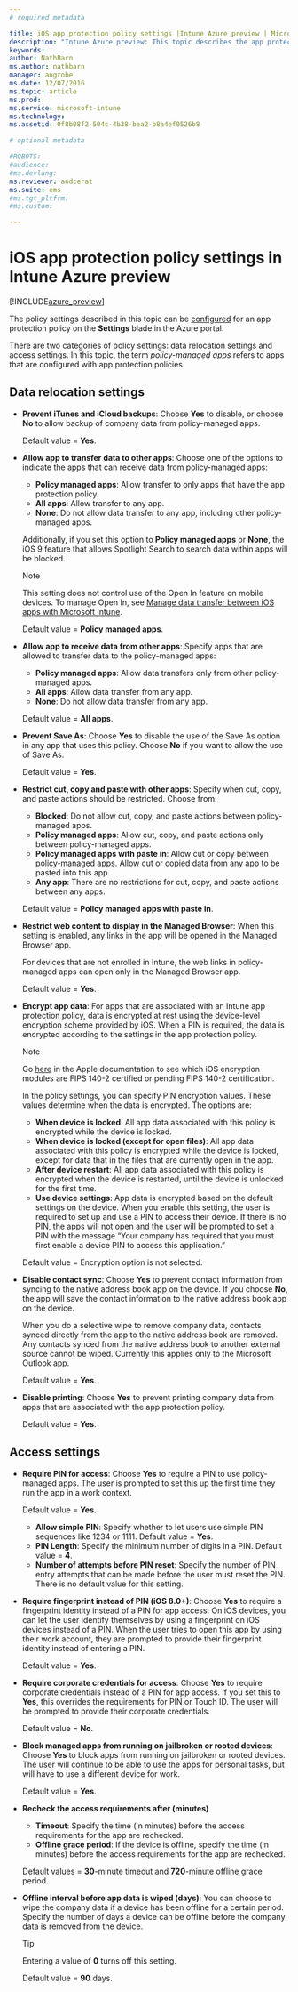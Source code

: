 ```yaml
---
# required metadata

title: iOS app protection policy settings |Intune Azure preview | Microsoft Docs
description: "Intune Azure preview: This topic describes the app protection policy settings for iOS devices."
keywords:
author: NathBarn
ms.author: nathbarn
manager: angrobe
ms.date: 12/07/2016
ms.topic: article
ms.prod:
ms.service: microsoft-intune
ms.technology:
ms.assetid: 0f8b08f2-504c-4b38-bea2-b8a4ef0526b8

# optional metadata

#ROBOTS:
#audience:
#ms.devlang:
ms.reviewer: andcerat
ms.suite: ems
#ms.tgt_pltfrm:
#ms.custom:

---
```


#  iOS app protection policy settings in Intune Azure preview
[!INCLUDE[azure_preview](../includes/azure_preview.md)]

The policy settings described in this topic can be [configured](app-protection-policies.md) for an app protection policy on the **Settings** blade in the Azure portal.

There are two categories of policy settings: data relocation settings and access settings. In this topic, the term *policy-managed apps* refers to apps that are configured with app protection policies.

##  Data relocation settings


- **Prevent iTunes and iCloud backups**: Choose **Yes** to disable, or choose **No** to allow backup of company data from policy-managed apps.

  Default value = **Yes**.

- **Allow app to transfer data to other apps**: Choose one of the options to indicate the apps that can receive data from policy-managed apps:
  - **Policy managed apps**: Allow transfer to only apps that have the app protection policy.
  - **All apps**: Allow transfer to any app.
  - **None**: Do not allow data transfer to any app, including other policy-managed apps.

  Additionally, if you set this option to **Policy managed apps** or **None**, the iOS 9 feature that allows Spotlight Search to search data within apps will be blocked.

  >[!NOTE]
  >This setting does not control use of the Open In feature on mobile devices. To manage Open In, see [Manage data transfer between iOS apps with Microsoft Intune](manage-data-transfer-between-ios-apps-with-microsoft-intune.md).

  Default value = **Policy managed apps**.

- **Allow app to receive data from other apps**: Specify apps that are allowed to transfer data to the policy-managed apps:
  -  **Policy managed apps**: Allow data transfers only from other policy-managed apps.
  -  **All apps**: Allow data transfer from any app.
  -  **None**: Do not allow data transfer from any app.

  Default value = **All apps**.

- **Prevent Save As**: Choose **Yes** to disable the use of the Save As option in any app that uses this policy. Choose **No** if you want to allow the use of Save As.

  Default value = **Yes**.

- **Restrict cut, copy and paste with other apps**: Specify when cut, copy, and paste actions should be restricted. Choose from:
  -   **Blocked**: Do not allow cut, copy, and paste actions between policy-managed apps.
  -   **Policy managed apps**: Allow cut, copy, and paste actions only between policy-managed apps.
  -   **Policy managed apps with paste in**: Allow cut or copy between policy-managed apps. Allow cut or copied data from any app to be pasted into this app.
  - **Any app**: There are no restrictions for cut, copy, and paste actions between any apps.

  Default value = **Policy managed apps with paste in**.

- **Restrict web content to display in the Managed Browser**: When this setting is enabled, any links in the app will be opened in the Managed Browser app.

  For devices that are not enrolled in Intune, the web links in policy-managed apps can open only in the Managed Browser app.

  Default value = **Yes**.

- **Encrypt app data**: For apps that are associated with an Intune app protection policy, data is encrypted at rest using the device-level encryption scheme provided by iOS. When a PIN is required, the data is encrypted according to the settings in the app protection policy.

  > [!NOTE]
  > Go [here](https://support.apple.com/HT202739) in the Apple documentation to see which iOS encryption modules are FIPS 140-2 certified or pending FIPS 140-2 certification.

  In the policy settings, you can specify PIN encryption values. These values determine when the data is encrypted. The options are:
  -   **When device is locked**: All app data associated with this policy is encrypted while the device is locked.
  -   **When device is locked (except for open files)**: All app data associated with this policy is encrypted while the device is locked, except for data that in the files that are currently open in the app.
  -   **After device restart**: All app data associated with this policy is encrypted when the device is restarted, until the device is unlocked for the first time.
  -   **Use device settings**: App data is encrypted based on the default settings on the device.
  When you enable this setting, the user is required to set up and use a PIN to access their device.  If there is no PIN, the apps will not open and the user will be prompted to set a PIN with the message “Your company has required that you must first enable a device PIN to access this application.”

  Default value = Encryption option is not selected.
- **Disable contact sync**: Choose **Yes** to prevent contact information from syncing to the native address book app on the device. If you choose **No**, the app will save the contact information to the native address book app on the device.

  When you do a selective wipe to remove company data, contacts synced directly from the app to the native address book are removed. Any contacts synced from the native address book to another external source cannot be wiped. Currently this applies only to the Microsoft Outlook app.

  Default value = **Yes**.

- **Disable printing**: Choose **Yes** to prevent printing company data from apps that are associated with the app protection policy.

    Default value = **Yes**.

##  Access settings

- **Require PIN for access**: Choose **Yes** to require a PIN to use policy-managed apps. The user is prompted to set this up the first time they run the app in a work context.

  Default value = **Yes**.
    -  **Allow simple PIN**: Specify whether to let users use simple PIN sequences like 1234 or 1111. Default value = **Yes**.
    - **PIN Length**: Specify the minimum number of digits in a PIN. Default value = **4**.
    - **Number of attempts before PIN reset**: Specify the number of PIN entry attempts that can be made before the user must reset the PIN. There is no default value for this setting.

- **Require fingerprint instead of PIN (iOS 8.0+)**: Choose **Yes** to require a fingerprint identity instead of a PIN for app access.
On iOS devices, you can let the user identify themselves by using a fingerprint on iOS devices instead of a PIN. When the user tries to open this app by using their work account, they are prompted to provide their fingerprint identity instead of entering a PIN.

  Default value = **Yes**.
- **Require corporate credentials for access**: Choose **Yes** to require corporate credentials instead of a PIN for app access. If you set this to **Yes**, this overrides the requirements for PIN or Touch ID. The user will be prompted to provide their corporate credentials.

  Default value = **No**.
- **Block managed apps from running on jailbroken or rooted devices**: Choose **Yes** to block apps from running on jailbroken or rooted devices. The user will continue to be able to use the apps for personal tasks, but will have to use a different device for work.

  Default value = **Yes**.
- **Recheck the access requirements after (minutes)**
  -   **Timeout**: Specify the time (in minutes) before the access requirements for the app are rechecked.
  -   **Offline grace period**: If the device is offline, specify the time (in minutes) before the access requirements for the app are rechecked.

  Default values = **30**-minute timeout and **720**-minute offline grace period.
- **Offline interval before app data is wiped (days)**: You can choose to wipe the company data if a device has been offline for a certain period. Specify the number of days a device can be offline before the company data is removed from the device.

  >[!TIP]
  >Entering a value of **0** turns off this setting.

  Default value = **90** days.
